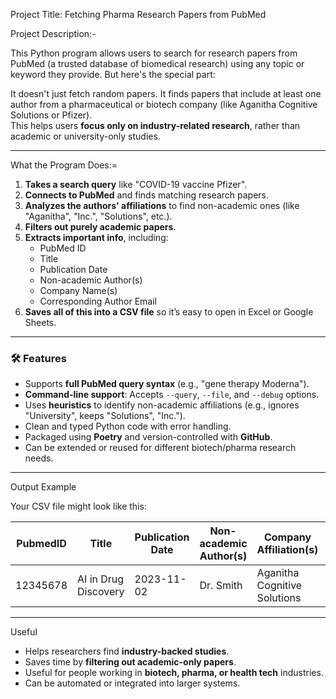 

Project Title: Fetching Pharma Research Papers from PubMed

 Project Description:-

This Python program allows users to search for research papers from PubMed (a trusted database of biomedical research) using any topic or keyword they provide. But here's the special part:

It doesn't just fetch random papers.
It finds papers that include at least one author from a pharmaceutical or biotech company (like Aganitha Cognitive Solutions or Pfizer).  
This helps users **focus only on industry-related research**, rather than academic or university-only studies.

---

 What the Program Does:=

1. **Takes a search query** like "COVID-19 vaccine Pfizer".
2. **Connects to PubMed** and finds matching research papers.
3. **Analyzes the authors' affiliations** to find non-academic ones (like "Aganitha", "Inc.", "Solutions", etc.).
4. **Filters out purely academic papers**.
5. **Extracts important info**, including:
   - PubMed ID
   - Title
   - Publication Date
   - Non-academic Author(s)
   - Company Name(s)
   - Corresponding Author Email
6. **Saves all of this into a CSV file** so it’s easy to open in Excel or Google Sheets.

---

### 🛠 Features

- Supports **full PubMed query syntax** (e.g., "gene therapy Moderna").
- **Command-line support**: Accepts `--query`, `--file`, and `--debug` options.
- Uses **heuristics** to identify non-academic affiliations (e.g., ignores "University", keeps "Solutions", "Inc.").
- Clean and typed Python code with error handling.
- Packaged using **Poetry** and version-controlled with **GitHub**.
- Can be extended or reused for different biotech/pharma research needs.

---

 Output Example

Your CSV file might look like this:

| PubmedID | Title | Publication Date | Non-academic Author(s) | Company Affiliation(s) | Corresponding Author Email |
|----------|-------|------------------|--------------------------|--------------------------|-----------------------------|
| 12345678 | AI in Drug Discovery | 2023-11-02 | Dr. Smith | Aganitha Cognitive Solutions | smith@aganitha.ai |

---

  Useful

- Helps researchers find **industry-backed studies**.
- Saves time by **filtering out academic-only papers**.
- Useful for people working in **biotech, pharma, or health tech** industries.
- Can be automated or integrated into larger systems.

